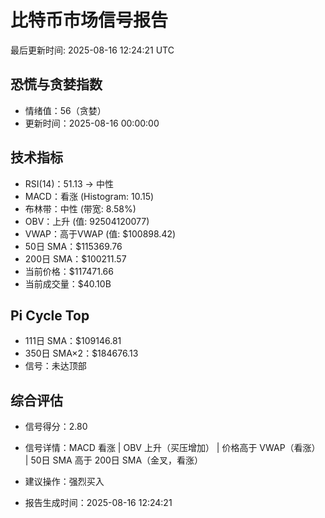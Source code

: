 # 比特币市场信号报告

最后更新时间: 2025-08-16 12:24:21 UTC

## 恐慌与贪婪指数
- 情绪值：56（贪婪）
- 更新时间：2025-08-16 00:00:00

## 技术指标
- RSI(14)：51.13 → 中性
- MACD：看涨 (Histogram: 10.15)
- 布林带：中性 (带宽: 8.58%)
- OBV：上升 (值: 92504120077)
- VWAP：高于VWAP (值: $100898.42)
- 50日 SMA：$115369.76
- 200日 SMA：$100211.57
- 当前价格：$117471.66
- 当前成交量：$40.10B

## Pi Cycle Top
- 111日 SMA：$109146.81
- 350日 SMA×2：$184676.13
- 信号：未达顶部

## 综合评估
- 信号得分：2.80
- 信号详情：MACD 看涨 | OBV 上升（买压增加） | 价格高于 VWAP（看涨） | 50日 SMA 高于 200日 SMA（金叉，看涨）
- 建议操作：强烈买入

- 报告生成时间：2025-08-16 12:24:21
